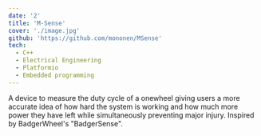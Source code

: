 ```yaml
---
date: '2'
title: 'M-Sense'
cover: './image.jpg'
github: 'https://github.com/mononen/MSense'
tech:
  - C++
  - Electrical Engineering
  - Platformio
  - Embedded programming
---
```


A device to measure the duty cycle of a onewheel giving users a more accurate idea of how hard the system is working and how much more power they have left while simultaneously preventing major injury. Inspired by BadgerWheel's "BadgerSense".
